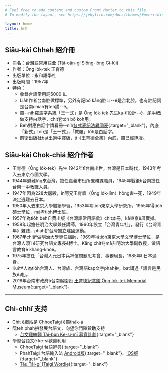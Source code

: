 ```yaml
---
# Feel free to add content and custom Front Matter to this file.
# To modify the layout, see https://jekyllrb.com/docs/themes/#overriding-theme-defaults

layout: home
title: 紹介
---
```


## Siāu-kài Chheh 紹介冊
- 冊名：台灣語常用語彙 (Tâi-oân-gí Siông-iōng Gí-lūi)
- 作者：Ông Io̍k-tek 王育德
- 出版單位：永和語學社
- 出版時間：1957年
- 特色：
  - 收錄台語常用詞5000 ê。
  - Lia̍h作者台南腔做標準，另外有記bô kāng腔口--ê是台北腔。也有註記詞是台南chiah有teh講--ê。
  - 冊--ni̍h羅馬字系統「王一式」是 Ông Io̍k-tek 先生ka-tī設計--ê，尾手i改做支持白話字，chit套to̍h bô koh用。
  - Beh對應白話字請看冊--ni̍h[各式表記法異同表](./chheh/?page=25){:target="_blank"}，內底「新式」to̍h是「王一式」，「教羅」to̍h是白話字。
  - 前衛出版社bat出過中譯版，tī《王育德全集》內底，冊已經絕版。

## Siāu-kài Chok-chiá 紹介作者
- 王育德（Ông Io̍k-tek）先生 1942年tī台南出世，台灣是日本時代，1943年考入去東京帝國大學。
- 1944年避難tńg來台灣，擔任嘉義市役所庶務課職員，1945年戰後tī台南擔任台南一中教職人員。
- 1947年因為228大屠殺，in阿兄王育霖（Ông Io̍k-lîm）hông害--死，1949年決定逃難去日本。
- 1950年入去東京大學繼續學習，1953年考tio̍h東京大學研究所，1955年得tio̍h碩士學位，mā考tio̍h博士班。
- 1957年為tio̍h beh自費出版《台灣語常用語彙》chit本冊，kā東京ê厝賣掉。
- 1958年起擔任明治大學兼任講師，1960年設立「台灣青年社」，發行《台灣青年》雜誌，phah拚台灣獨立建國運動。
- 1967年chiâⁿ做明治大學專任講師，1969年得tio̍h東京大學文學博士學位，是台灣人頭1 ê研究台語文專長ê博士。Kāng chit冬mā升明治大學副教授，做語言教育ê khang-khòe。
- 1975年擔任「台灣人元日本兵補償問題思考會」事務局長，1985年tī日本過身。
- Kui世人為tio̍h台灣人、台灣族、台灣語kap文字phah拚，bat講過「語言是民族ê魂」。
- 2018年台南市政府tī台南吳園設 [王育德紀念館 Ông Io̍k-tek Memorial Museum](https://oitmm.tnc.gov.tw/){:target="_blank"}。

---
## Chi-chhî 支持
- Chit ê網站是 ChhoeTaigi ê冊tha̍k-á
- 阮teh phah拚發展台語文，向望你鬥陣贊助支持
  - [台文雞絲麵 Tâi-bûn Ke-si-mī 募資計劃](https://r.zecz.ec/JiZo){:target="_blank"}
- 學習台語文ê ke-si歡迎利用
  - [ChhoeTaigi 台語辭典](https://chhoe.taigi.info/){:target="_blank"}
  - PhahTaigi 台語輸入法 [Android版](http://bit.ly/PhahTaigi-Android){:target="_blank"}、[iOS版](http://bit.ly/PhahTaigi-iOS){:target="_blank"}
  - [Tàu Tâi-gí (Taigi Wordle)](https://tau.taigi.info/){:target="_blank"}